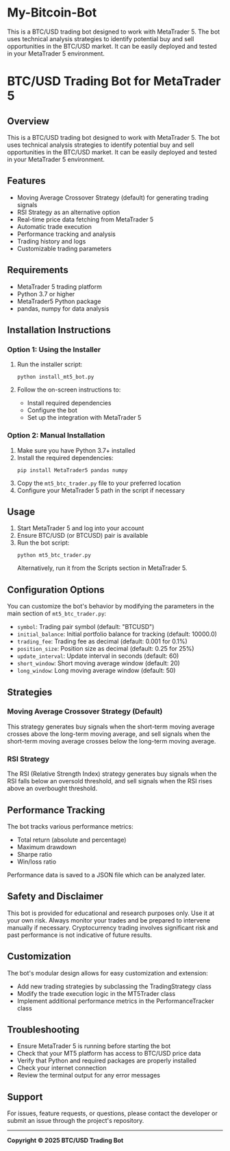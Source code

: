 # My-Bitcoin-Bot
This is a BTC/USD trading bot designed to work with MetaTrader 5. The bot uses technical analysis strategies to identify potential buy and sell opportunities in the BTC/USD market. It can be easily deployed and tested in your MetaTrader 5 environment.
# BTC/USD Trading Bot for MetaTrader 5

## Overview

This is a BTC/USD trading bot designed to work with MetaTrader 5. The bot uses technical analysis strategies to identify potential buy and sell opportunities in the BTC/USD market. It can be easily deployed and tested in your MetaTrader 5 environment.

## Features

- Moving Average Crossover Strategy (default) for generating trading signals
- RSI Strategy as an alternative option
- Real-time price data fetching from MetaTrader 5
- Automatic trade execution
- Performance tracking and analysis
- Trading history and logs
- Customizable trading parameters

## Requirements

- MetaTrader 5 trading platform
- Python 3.7 or higher
- MetaTrader5 Python package
- pandas, numpy for data analysis

## Installation Instructions

### Option 1: Using the Installer

1. Run the installer script:
   ```
   python install_mt5_bot.py
   ```

2. Follow the on-screen instructions to:
   - Install required dependencies
   - Configure the bot
   - Set up the integration with MetaTrader 5

### Option 2: Manual Installation

1. Make sure you have Python 3.7+ installed
2. Install the required dependencies:
   ```
   pip install MetaTrader5 pandas numpy
   ```
3. Copy the `mt5_btc_trader.py` file to your preferred location
4. Configure your MetaTrader 5 path in the script if necessary

## Usage

1. Start MetaTrader 5 and log into your account
2. Ensure BTC/USD (or BTCUSD) pair is available
3. Run the bot script:
   ```
   python mt5_btc_trader.py
   ```
   Alternatively, run it from the Scripts section in MetaTrader 5.

## Configuration Options

You can customize the bot's behavior by modifying the parameters in the main section of `mt5_btc_trader.py`:

- `symbol`: Trading pair symbol (default: "BTCUSD")
- `initial_balance`: Initial portfolio balance for tracking (default: 10000.0)
- `trading_fee`: Trading fee as decimal (default: 0.001 for 0.1%)
- `position_size`: Position size as decimal (default: 0.25 for 25%)
- `update_interval`: Update interval in seconds (default: 60)
- `short_window`: Short moving average window (default: 20)
- `long_window`: Long moving average window (default: 50)

## Strategies

### Moving Average Crossover Strategy (Default)

This strategy generates buy signals when the short-term moving average crosses above the long-term moving average, and sell signals when the short-term moving average crosses below the long-term moving average.

### RSI Strategy

The RSI (Relative Strength Index) strategy generates buy signals when the RSI falls below an oversold threshold, and sell signals when the RSI rises above an overbought threshold.

## Performance Tracking

The bot tracks various performance metrics:

- Total return (absolute and percentage)
- Maximum drawdown
- Sharpe ratio
- Win/loss ratio

Performance data is saved to a JSON file which can be analyzed later.

## Safety and Disclaimer

This bot is provided for educational and research purposes only. Use it at your own risk. Always monitor your trades and be prepared to intervene manually if necessary. Cryptocurrency trading involves significant risk and past performance is not indicative of future results.

## Customization

The bot's modular design allows for easy customization and extension:

- Add new trading strategies by subclassing the TradingStrategy class
- Modify the trade execution logic in the MT5Trader class
- Implement additional performance metrics in the PerformanceTracker class

## Troubleshooting

- Ensure MetaTrader 5 is running before starting the bot
- Check that your MT5 platform has access to BTC/USD price data
- Verify that Python and required packages are properly installed
- Check your internet connection
- Review the terminal output for any error messages

## Support

For issues, feature requests, or questions, please contact the developer or submit an issue through the project's repository.

---

**Copyright © 2025 BTC/USD Trading Bot**
